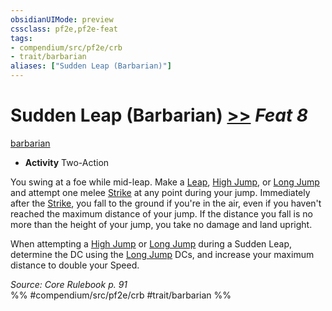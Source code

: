 ```yaml
---
obsidianUIMode: preview
cssclass: pf2e,pf2e-feat
tags:
- compendium/src/pf2e/crb
- trait/barbarian
aliases: ["Sudden Leap (Barbarian)"]
---
```

# Sudden Leap (Barbarian)  [>>](/rules/core-rulebook/chapter-9-playing-the-game.md#Actions "Two-Action") *Feat 8*  
[barbarian](/rules/traits/barbarian.md)  

- **Activity** Two-Action

You swing at a foe while mid-leap. Make a [Leap](/rules/actions/leap.md), [High Jump](/rules/actions/high-jump.md), or [Long Jump](/rules/actions/long-jump.md) and attempt one melee [Strike](/rules/actions/strike.md) at any point during your jump. Immediately after the [Strike](/rules/actions/strike.md), you fall to the ground if you're in the air, even if you haven't reached the maximum distance of your jump. If the distance you fall is no more than the height of your jump, you take no damage and land upright.

When attempting a [High Jump](/rules/actions/high-jump.md) or [Long Jump](/rules/actions/long-jump.md) during a Sudden Leap, determine the DC using the [Long Jump](/rules/actions/long-jump.md) DCs, and increase your maximum distance to double your Speed.

*Source: Core Rulebook p. 91*  
%% #compendium/src/pf2e/crb #trait/barbarian %%
